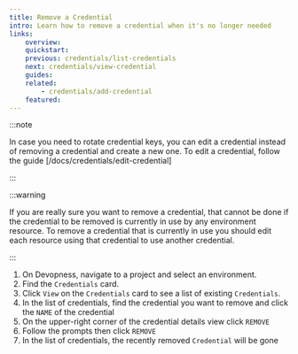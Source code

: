 ```yaml
---
title: Remove a Credential
intro: Learn how to remove a credential when it's no longer needed
links:
    overview:
    quickstart:
    previous: credentials/list-credentials
    next: credentials/view-credential
    guides:
    related:
        - credentials/add-credential
    featured:
---
```


:::note

In case you need to rotate credential keys, you can edit a credential instead of removing a credential and create a new one. To edit a credential, follow the guide [/docs/credentials/edit-credential]

:::

:::warning

If you are really sure you want to remove a credential, that cannot be done if the credential to be removed is currently in use by any environment resource.
To remove a credential that is currently in use you should edit each resource using that credential to use another credential.

:::

1. On Devopness, navigate to a project and select an environment.
1. Find the `Credentials` card.
1. Click `View` on the `Credentials` card to see a list of existing `Credentials`.
1. In the list of credentials, find the credential you want to remove and click the `NAME` of the credential
1. On the upper-right corner of the credential details view click `REMOVE`
1. Follow the prompts then click `REMOVE`
1. In the list of credentials, the recently removed `Credential` will be gone
